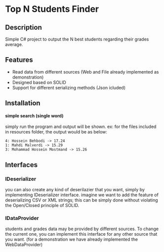 # Top N Students Finder

## Description
Simple C# project to output the N best students regarding their grades average.

## Features
* Read data from different sources (Web and File already implemented as demonstration)
* Designed based on SOLID
* Support for different serializing methods (Json icluded)

## Installation
#### simple search (single word)
simply run the program and output will be shown.
ex: for the files included in resources folder, the output would be as below: 

```
4: Hossein Behbodi -> 17.24
1: Mahdi Malverdi -> 15.29
3: Mohammad Hossein Mostmand -> 15.26
```

## Interfaces
### IDeserializer
you can also create any kind of deserilazier that you want, simply by implementing IDeserializer interface. imagine we want to add the feature of deserializing CSV or XML strings; this can be simply done without violating the Open/Closed principle of SOLID.

### IDataProvider
students and grades data may be provided by different sources. To change the current one, you can implement this interface for any other source that you want. (for a demonstration we have already implemented the WebDataProvider)
